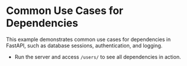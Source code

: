 # Common Use Cases for Dependencies

This example demonstrates common use cases for dependencies in FastAPI, such as database sessions, authentication, and logging.

- Run the server and access `/users/` to see all dependencies in action.
